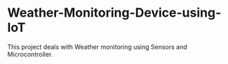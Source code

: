 # Weather-Monitoring-Device-using-IoT
This project deals with Weather monitoring using Sensors and Microcontroller.
